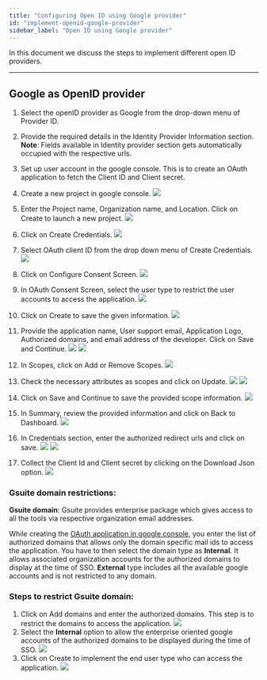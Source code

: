 ```yaml
---
title: "Configuring Open ID using Google provider"
id: "implement-openid-google-provider"
sidebar_label: "Open ID using Google provider"
---
```

In this document we discuss the steps to implement different open ID providers.

---

## Google as OpenID provider

1. Select the openID provider as Google from the drop-down menu of Provider ID.
2. Provide the required details in the Identity Provider Information section.
**Note**: Fields available in Identity provider section gets automatically occupied with the respective urls.
3. Set up user account in the google console. This is to create an OAuth application to fetch the Client ID and Client secret.

4. Create a new project in google console.
[![](/learn/assets/wm_openid_gc1.png)](/learn/assets/wm_openid_gc1.png)

5. Enter the Project name, Organization name, and Location. Click on Create to launch a new project.
[![](/learn/assets/wm_openid_gc2.png)](/learn/assets/wm_openid_gc2.png)

6. Click on Create Credentials.
[![](/learn/assets/wm_openid_gc3.png)](/learn/assets/wm_openid_gc3.png)

7. Select OAuth client ID from the drop down menu of Create Credentials.
[![](/learn/assets/wm_openid_gc4.png)](/learn/assets/wm_openid_gc4.png)

8. Click on Configure Consent Screen.
[![](/learn/assets/wm_openid_gc5.png)](/learn/assets/wm_openid_gc5.png)

9. In OAuth Consent Screen, select the user type to restrict the user accounts to access the application.
[![](/learn/assets/wm_openid_gc6.png)](/learn/assets/wm_openid_gc6.png)

10. Click on Create to save the given information.
[![](/learn/assets/wm_openid_gc7.png)](/learn/assets/wm_openid_gc7.png)

11. Provide the application name, User support email, Application Logo, Authorized domains, and email address of the developer. Click on Save and Continue.
[![](/learn/assets/wm_openid_gc8.png)](/learn/assets/wm_openid_gc8.png)
[![](/learn/assets/wm_openid_gc9.png)](/learn/assets/wm_openid_gc9.png)

12. In Scopes, click on Add or Remove Scopes.
[![](/learn/assets/wm_openid_gc10.png)](/learn/assets/wm_openid_gc10.png)

13. Check the necessary attributes as scopes and click on Update.
[![](/learn/assets/wm_openid_gc11.png)](/learn/assets/wm_openid_gc11.png)
[![](/learn/assets/wm_openid_gc12.png)](/learn/assets/wm_openid_gc12.png)

14. Click on Save and Continue to save the provided scope information.
[![](/learn/assets/wm_openid_gc14.png)](/learn/assets/wm_openid_gc14.png)


14. In Summary, review the provided information and click on Back to Dashboard.
[![](/learn/assets/wm_openid_gc15.png)](/learn/assets/wm_openid_gc15.png)

15. In Credentials section, enter the authorized redirect urls and click on save.
[![](/learn/assets/wm_openid_gc16.png)](/learn/assets/wm_openid_gc16.png)
[![](/learn/assets/wm_openid_gc17.png)](/learn/assets/wm_openid_gc17.png)

16. Collect the Client Id and Client secret by clicking on the Download Json option.
[![](/learn/assets/wm_openid_gc18.png)](/learn/assets/wm_openid_gc18.png)


### Gsuite domain restrictions:

**Gsuite domain**: Gsuite provides enterprise package which gives access to all the tools via respective organization email addresses. 

While creating the [OAuth application in google console](#google-as-openid-provider), you enter the list of authorized domains that allows only the domain specific mail ids to access the application. You have to then select the domain type as **Internal**. It allows associated organization accounts for the authorized domains to display at the time of SSO. **External** type includes all the available google accounts and is not restricted to any domain.

### Steps to restrict Gsuite domain:

1. Click on Add domains and enter the authorized domains. This step is to restrict the domains to access the application.
[![](/learn/assets/wm_openid_gc20.png)](/learn/assets/wm_openid_gc20.png)
2. Select the **Internal** option to allow the enterprise oriented google accounts of the authorized domains to be displayed during the time of SSO.
[![](/learn/assets/wm_openid_gc19.png)](/learn/assets/wm_openid_gc19.png)
2. Click on Create to implement the end user type who can access the application.
[![](/learn/assets/wm_openid_gc7.png)](/learn/assets/wm_openid_gc7.png)
